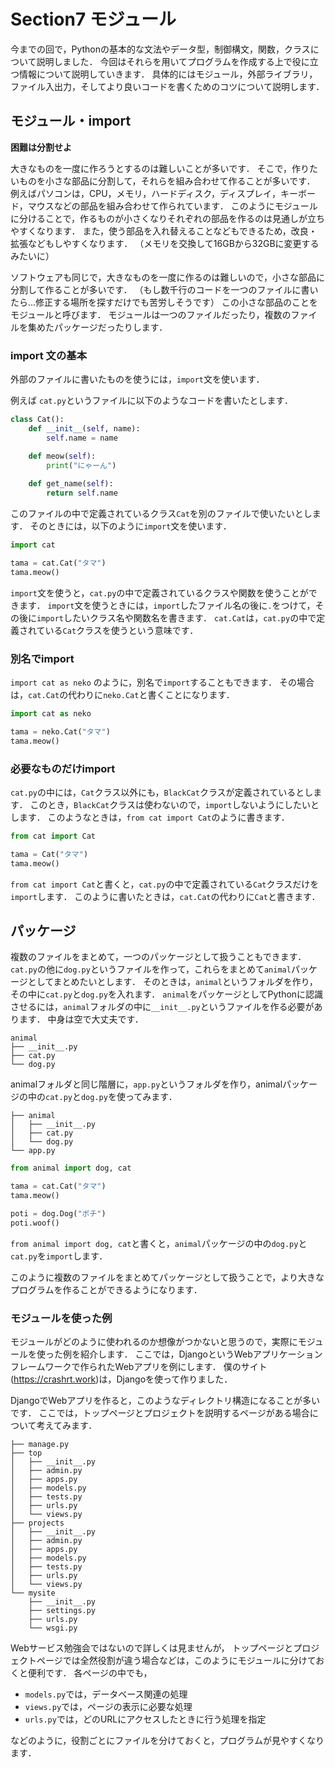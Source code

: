 # Section7 モジュール

今までの回で，Pythonの基本的な文法やデータ型，制御構文，関数，クラスについて説明しました．
今回はそれらを用いてプログラムを作成する上で役に立つ情報について説明していきます．
具体的にはモジュール，外部ライブラリ，ファイル入出力，そしてより良いコードを書くためのコツについて説明します．

## モジュール・import


**困難は分割せよ**

大きなものを一度に作ろうとするのは難しいことが多いです．
そこで，作りたいものを小さな部品に分割して，それらを組み合わせて作ることが多いです．
例えばパソコンは，CPU，メモリ，ハードディスク，ディスプレイ，キーボード，マウスなどの部品を組み合わせて作られています．
このようにモジュールに分けることで，作るものが小さくなりそれぞれの部品を作るのは見通しが立ちやすくなります．
また，使う部品を入れ替えることなどもできるため，改良・拡張などもしやすくなります．
（メモリを交換して16GBから32GBに変更するみたいに）

ソフトウェアも同じで，大きなものを一度に作るのは難しいので，小さな部品に分割して作ることが多いです．
（もし数千行のコードを一つのファイルに書いたら...修正する場所を探すだけでも苦労しそうです）
この小さな部品のことをモジュールと呼びます．
モジュールは一つのファイルだったり，複数のファイルを集めたパッケージだったりします．


### import 文の基本

外部のファイルに書いたものを使うには，`import`文を使います．

例えば `cat.py`というファイルに以下のようなコードを書いたとします．

```python
class Cat():
    def __init__(self, name):
        self.name = name

    def meow(self):
        print("にゃーん")
    
    def get_name(self):
        return self.name
```

このファイルの中で定義されているクラス`Cat`を別のファイルで使いたいとします．
そのときには，以下のように`import`文を使います．


```python
import cat

tama = cat.Cat("タマ")
tama.meow()
```

`import`文を使うと，`cat.py`の中で定義されているクラスや関数を使うことができます．
`import`文を使うときには，`import`したファイル名の後に`.`をつけて，その後に`import`したいクラス名や関数名を書きます．
`cat.Cat`は，`cat.py`の中で定義されている`Cat`クラスを使うという意味です．

### 別名でimport

`import cat as neko` のように，別名で`import`することもできます．
その場合は，`cat.Cat`の代わりに`neko.Cat`と書くことになります．

```python
import cat as neko

tama = neko.Cat("タマ")
tama.meow()
```

### 必要なものだけimport

`cat.py`の中には，`Cat`クラス以外にも，`BlackCat`クラスが定義されているとします．
このとき，`BlackCat`クラスは使わないので，`import`しないようにしたいとします．
このようなときは，`from cat import Cat`のように書きます．


```python
from cat import Cat

tama = Cat("タマ")
tama.meow()
```

`from cat import Cat`と書くと，`cat.py`の中で定義されている`Cat`クラスだけを`import`します．
このように書いたときは，`cat.Cat`の代わりに`Cat`と書きます．

## パッケージ

複数のファイルをまとめて，一つのパッケージとして扱うこともできます．
`cat.py`の他に`dog.py`というファイルを作って，これらをまとめて`animal`パッケージとしてまとめたいとします．
そのときは，`animal`というフォルダを作り，その中に`cat.py`と`dog.py`を入れます．
`animal`をパッケージとしてPythonに認識させるには，`animal`フォルダの中に`__init__.py`というファイルを作る必要があります．
中身は空で大丈夫です．

```
animal
├── __init__.py
├── cat.py
└── dog.py
```

animalフォルダと同じ階層に，`app.py`というフォルダを作り，animalパッケージの中の`cat.py`と`dog.py`を使ってみます．

```
├── animal
│   ├── __init__.py
│   ├── cat.py
│   └── dog.py
└── app.py
```

```python
from animal import dog, cat

tama = cat.Cat("タマ")
tama.meow()

poti = dog.Dog("ポチ")
poti.woof()
```

`from animal import dog, cat`と書くと，`animal`パッケージの中の`dog.py`と`cat.py`を`import`します．

このように複数のファイルをまとめてパッケージとして扱うことで，より大きなプログラムを作ることができるようになります．

### モジュールを使った例

モジュールがどのように使われるのか想像がつかないと思うので，実際にモジュールを使った例を紹介します．
ここでは，DjangoというWebアプリケーションフレームワークで作られたWebアプリを例にします．
僕のサイト(https://crashrt.work)は，Djangoを使って作りました．

DjangoでWebアプリを作ると，このようなディレクトリ構造になることが多いです．
ここでは，トップページとプロジェクトを説明するページがある場合について考えてみます．

```
├── manage.py
├── top
│   ├── __init__.py
│   ├── admin.py
│   ├── apps.py
│   ├── models.py
│   ├── tests.py
│   ├── urls.py
│   └── views.py
├── projects
│   ├── __init__.py
│   ├── admin.py
│   ├── apps.py
│   ├── models.py
│   ├── tests.py
│   ├── urls.py
│   └── views.py
└── mysite
    ├── __init__.py
    ├── settings.py
    ├── urls.py
    └── wsgi.py
```

Webサービス勉強会ではないので詳しくは見ませんが，
トップページとプロジェクトページでは全然役割が違う場合などは，このようにモジュールに分けておくと便利です．
各ページの中でも，

- `models.py`では，データベース関連の処理
- `views.py`では，ページの表示に必要な処理
- `urls.py`では，どのURLにアクセスしたときに行う処理を指定

などのように，役割ごとにファイルを分けておくと，プログラムが見やすくなります．



